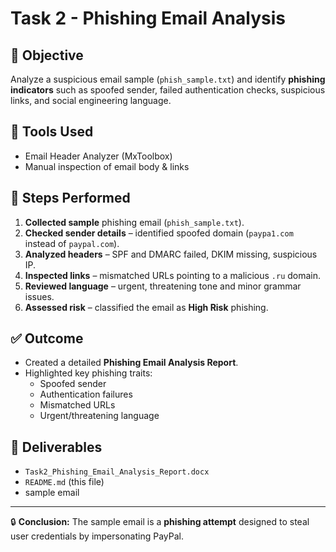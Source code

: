 # Task 2 - Phishing Email Analysis  

## 📌 Objective  
Analyze a suspicious email sample (`phish_sample.txt`) and identify **phishing indicators** such as spoofed sender, failed authentication checks, suspicious links, and social engineering language.  

## 🔧 Tools Used  
- Email Header Analyzer (MxToolbox)  
- Manual inspection of email body & links  

## 📝 Steps Performed  
1. **Collected sample** phishing email (`phish_sample.txt`).  
2. **Checked sender details** – identified spoofed domain (`paypa1.com` instead of `paypal.com`).  
3. **Analyzed headers** – SPF and DMARC failed, DKIM missing, suspicious IP.  
4. **Inspected links** – mismatched URLs pointing to a malicious `.ru` domain.  
5. **Reviewed language** – urgent, threatening tone and minor grammar issues.  
6. **Assessed risk** – classified the email as **High Risk** phishing.  

## ✅ Outcome  
- Created a detailed **Phishing Email Analysis Report**.  
- Highlighted key phishing traits:  
  - Spoofed sender  
  - Authentication failures  
  - Mismatched URLs  
  - Urgent/threatening language  

## 📂 Deliverables  
- `Task2_Phishing_Email_Analysis_Report.docx`  
- `README.md` (this file)
- sample email

---
🔒 **Conclusion:** The sample email is a **phishing attempt** designed to steal user credentials by impersonating PayPal.  
